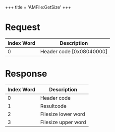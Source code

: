 +++
title = 'AMFile:GetSize'
+++

# Request

| Index Word | Description                |
|------------|----------------------------|
| 0          | Header code \[0x08040000\] |

# Response

| Index Word | Description         |
|------------|---------------------|
| 0          | Header code         |
| 1          | Resultcode          |
| 2          | Filesize lower word |
| 3          | Filesize upper word |